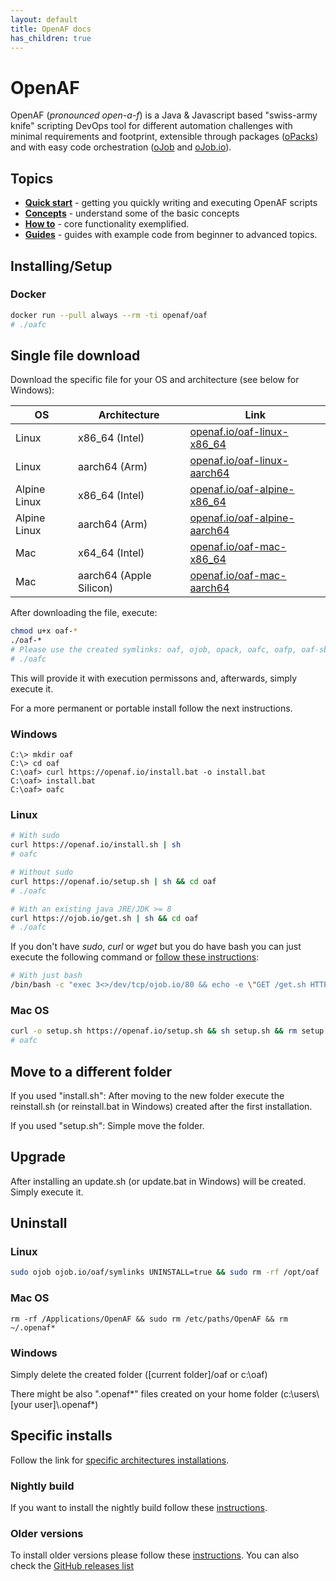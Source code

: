 ```yaml
---
layout: default
title: OpenAF docs
has_children: true
---
```


# OpenAF

OpenAF (_pronounced open-a-f_) is a Java & Javascript based "swiss-army knife" scripting DevOps tool for different automation challenges with minimal requirements and footprint, extensible through packages ([oPacks](docs/concepts/oPack.md)) and with easy code orchestration ([oJob](docs/concepts/oJob.md) and [oJob.io](docs/concepts/oJobIO.md)).
## Topics

* __[Quick start](docs/guides/cheat-sheet/openaf-programming.md)__ - getting you quickly writing and executing OpenAF scripts
* __[Concepts](docs/concepts/index.md)__ - understand some of the basic concepts
* __[How to](docs/howto/index.md)__ - core functionality exemplified.
* __[Guides](docs/guides/index.md)__ - guides with example code from beginner to advanced topics.

## Installing/Setup

### Docker

````bash
docker run --pull always --rm -ti openaf/oaf
# ./oafc
````

## Single file download

Download the specific file for your OS and architecture (see below for Windows):

| OS | Architecture | Link |
|------------------|----|--------------|
| Linux | x86_64 (Intel) | [openaf.io/oaf-linux-x86_64](https://openaf.io/oaf-linux-x86_64) |
| Linux | aarch64 (Arm) | [openaf.io/oaf-linux-aarch64](https://openaf.io/oaf-linux-aarch64) |
| Alpine Linux | x86_64 (Intel) | [openaf.io/oaf-alpine-x86_64](https://openaf.io/oaf-alpine-x86_64) |
| Alpine Linux | aarch64 (Arm) | [openaf.io/oaf-alpine-aarch64](https://openaf.io/oaf-alpine-aarch64) |
| Mac | x64_64 (Intel) | [openaf.io/oaf-mac-x86_64](https://openaf.io/oaf-mac-x86_64) |
| Mac | aarch64 (Apple Silicon) | [openaf.io/oaf-mac-aarch64](https://openaf.io/oaf-mac-aarch64) |


After downloading the file, execute:

```bash
chmod u+x oaf-*
./oaf-*
# Please use the created symlinks: oaf, ojob, opack, oafc, oafp, oaf-sb or ojob-sb
# ./oafc
``` 

This will provide it with execution permissons and, afterwards, simply execute it.

For a more permanent or portable install follow the next instructions.

### Windows

````
C:\> mkdir oaf
C:\> cd oaf
C:\oaf> curl https://openaf.io/install.bat -o install.bat
C:\oaf> install.bat
C:\oaf> oafc
````

### Linux

````bash
# With sudo
curl https://openaf.io/install.sh | sh
# oafc

# Without sudo
curl https://openaf.io/setup.sh | sh && cd oaf
# ./oafc

# With an existing java JRE/JDK >= 8
curl https://ojob.io/get.sh | sh && cd oaf
# ./oafc
````

If you don't have _sudo_, _curl_ or _wget_ but you do have bash you can just execute the following command or [follow these instructions](docs/howto/Download-without-curl-or-wget.md):

```bash
# With just bash
/bin/bash -c "exec 3<>/dev/tcp/ojob.io/80 && echo -e \"GET /get.sh HTTP/1.1\nHost: ojob.io\nUser-Agent: curl\nConnection: close\n\n\" >&3 && cat <&3" | sed '1,/connection: close/d' | tail -n +2 | sh -s
```

### Mac OS

````bash
curl -o setup.sh https://openaf.io/setup.sh && sh setup.sh && rm setup.sh && mv oaf /Applications/OpenAF && sudo sh -c "echo "/Applications/OpenAF" > /etc/paths.d/OpenAF"
# oafc
````

## Move to a different folder

If you used "install.sh": After moving to the new folder execute the reinstall.sh (or reinstall.bat in Windows) created after the first installation.

If you used "setup.sh": Simple move the folder.

## Upgrade

After installing an update.sh (or update.bat in Windows) will be created. Simply execute it.

## Uninstall

### Linux

````bash
sudo ojob ojob.io/oaf/symlinks UNINSTALL=true && sudo rm -rf /opt/oaf
````

### Mac OS

````
rm -rf /Applications/OpenAF && sudo rm /etc/paths/OpenAF && rm ~/.openaf*
````

### Windows

Simply delete the created folder ([current folder]/oaf or c:\\oaf)

There might be also ".openaf*" files created on your home folder (c:\\users\\[your user]\\.openaf*)

## Specific installs

Follow the link for [specific architectures installations](installing.md).

### Nightly build

If you want to install the nightly build follow these [instructions](installing-nightly).

### Older versions

To install older versions please follow these [instructions](docs/howto/Download-older-versions).
You can also check the [GitHub releases list](https://github.com/OpenAF/openaf/releases)